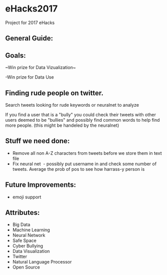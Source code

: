 # eHacks2017
Project for 2017 eHacks

## General Guide:

## Goals:

~Win prize for Data Vizualization~

-Win prize for Data Use

## Finding rude people on twitter. 

Search tweets looking for rude keywords or neuralnet to analyze 

If you find a user that is a "bully" you could check their tweets with other users deemed to be "bullies" and possibly find common words to help find more people. (this might be handeled by the neuralnet)


## Stuff we need done:
 - Remove all non A-Z characters from tweets before we store them in text file
 - Fix neural net
 - possibly put username in and check some number of tweets. Average the prob of pos to see how harrass-y person is
 
 
 
## Future Improvements: 
 - emoji support
 
 
## Attributes: 
 - Big Data
 - Machine Learning
 - Neural Network
 - Safe Space
 - Cyber Bullying
 - Data Visualization
 - Twitter
 - Natural Language Processor
 - Open Source
